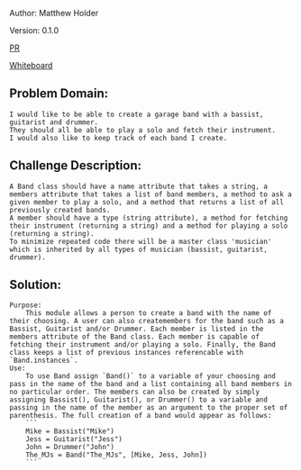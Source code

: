 Author: Matthew Holder

Version: 0.1.0

[PR](https://github.com/holdermatthew5/pythonic-garage-band/pull/1#issue-541631821)

[Whiteboard](Assets/white-board.jpg)

## Problem Domain:
    I would like to be able to create a garage band with a bassist, guitarist and drummer.
    They should all be able to play a solo and fetch their instrument.
    I would also like to keep track of each band I create.

## Challenge Description:
    A Band class should have a name attribute that takes a string, a members attribute that takes a list of band members, a method to ask a given member to play a solo, and a method that returns a list of all previously created bands.
    A member should have a type (string attribute), a method for fetching their instrument (returning a string) and a method for playing a solo (returning a string).
    To minimize repeated code there will be a master class 'musician' which is inherited by all types of musician (bassist, guitarist, drummer).

## Solution:
    Purpose:
        This module allows a person to create a band with the name of their choosing. A user can also createmembers for the band such as a Bassist, Guitarist and/or Drummer. Each member is listed in the members attribute of the Band class. Each member is capable of fetching their instrument and/or playing a solo. Finally, the Band class keeps a list of previous instances referencable with `Band.instances`.
    Use:
        To use Band assign `Band()` to a variable of your choosing and pass in the name of the band and a list containing all band members in no particular order. The members can also be created by simply assigning Bassist(), Guitarist(), or Drummer() to a variable and passing in the name of the member as an argument to the proper set of parenthesis. The full creation of a band would appear as follows:
        ```
        Mike = Bassist("Mike")
        Jess = Guitarist("Jess")
        John = Drummer("John")
        The_MJs = Band("The_MJs", [Mike, Jess, John])
        ```
